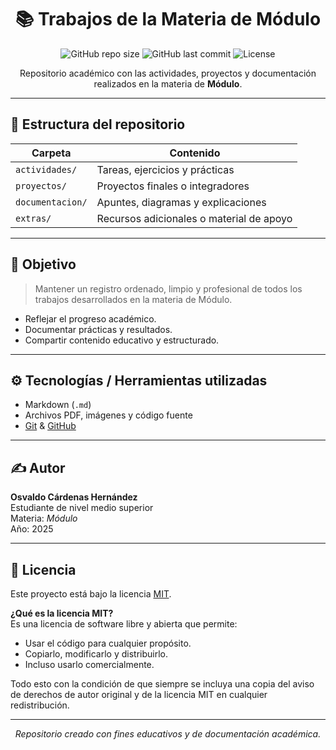 <div align="center">

# 📚 Trabajos de la Materia de Módulo

![GitHub repo size](https://img.shields.io/github/repo-size/OsvaldoCH/modulo-trabajos-osvaldo?style=flat-square)
![GitHub last commit](https://img.shields.io/github/last-commit/OsvaldoCH/modulo-trabajos-osvaldo?style=flat-square)
![License](https://img.shields.io/badge/license-MIT-blue.svg?style=flat-square)

Repositorio académico con las actividades, proyectos y documentación realizados en la materia de **Módulo**.

</div>

---

## 📂 Estructura del repositorio

| Carpeta         | Contenido                                     |
|----------------|-----------------------------------------------|
| `actividades/` | Tareas, ejercicios y prácticas                |
| `proyectos/`   | Proyectos finales o integradores              |
| `documentacion/` | Apuntes, diagramas y explicaciones         |
| `extras/`       | Recursos adicionales o material de apoyo     |

---

## 🌟 Objetivo

> Mantener un registro ordenado, limpio y profesional de todos los trabajos desarrollados en la materia de Módulo.

- Reflejar el progreso académico.
- Documentar prácticas y resultados.
- Compartir contenido educativo y estructurado.

---

## ⚙️ Tecnologías / Herramientas utilizadas

- Markdown (`.md`)
- Archivos PDF, imágenes y código fuente
- [Git](https://git-scm.com/) & [GitHub](https://github.com/)

---

## ✍️ Autor

**Osvaldo Cárdenas Hernández**  
Estudiante de nivel medio superior  
Materia: *Módulo*  
Año: 2025

---

## 📄 Licencia

Este proyecto está bajo la licencia [MIT](LICENSE).

**¿Qué es la licencia MIT?**  
Es una licencia de software libre y abierta que permite:

- Usar el código para cualquier propósito.
- Copiarlo, modificarlo y distribuirlo.
- Incluso usarlo comercialmente.

Todo esto con la condición de que siempre se incluya una copia del aviso de derechos de autor original y de la licencia MIT en cualquier redistribución.

---

<div align="center">

_Repositorio creado con fines educativos y de documentación académica._

</div>